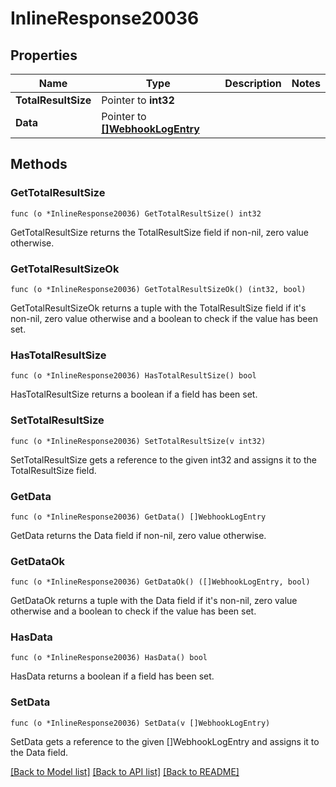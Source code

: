 # InlineResponse20036

## Properties

Name | Type | Description | Notes
------------ | ------------- | ------------- | -------------
**TotalResultSize** | Pointer to **int32** |  | 
**Data** | Pointer to [**[]WebhookLogEntry**](WebhookLogEntry.md) |  | 

## Methods

### GetTotalResultSize

`func (o *InlineResponse20036) GetTotalResultSize() int32`

GetTotalResultSize returns the TotalResultSize field if non-nil, zero value otherwise.

### GetTotalResultSizeOk

`func (o *InlineResponse20036) GetTotalResultSizeOk() (int32, bool)`

GetTotalResultSizeOk returns a tuple with the TotalResultSize field if it's non-nil, zero value otherwise
and a boolean to check if the value has been set.

### HasTotalResultSize

`func (o *InlineResponse20036) HasTotalResultSize() bool`

HasTotalResultSize returns a boolean if a field has been set.

### SetTotalResultSize

`func (o *InlineResponse20036) SetTotalResultSize(v int32)`

SetTotalResultSize gets a reference to the given int32 and assigns it to the TotalResultSize field.

### GetData

`func (o *InlineResponse20036) GetData() []WebhookLogEntry`

GetData returns the Data field if non-nil, zero value otherwise.

### GetDataOk

`func (o *InlineResponse20036) GetDataOk() ([]WebhookLogEntry, bool)`

GetDataOk returns a tuple with the Data field if it's non-nil, zero value otherwise
and a boolean to check if the value has been set.

### HasData

`func (o *InlineResponse20036) HasData() bool`

HasData returns a boolean if a field has been set.

### SetData

`func (o *InlineResponse20036) SetData(v []WebhookLogEntry)`

SetData gets a reference to the given []WebhookLogEntry and assigns it to the Data field.


[[Back to Model list]](../README.md#documentation-for-models) [[Back to API list]](../README.md#documentation-for-api-endpoints) [[Back to README]](../README.md)



